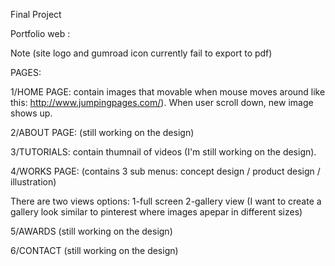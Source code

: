 Final Project

Portfolio web :

Note (site logo and gumroad icon currently fail to export to pdf)

PAGES:

1/HOME PAGE: contain images that movable when mouse moves around like this: http://www.jumpingpages.com/). When user scroll down, new image shows up.

2/ABOUT PAGE: (still working on the design)

3/TUTORIALS: contain thumnail of videos (I'm still working on the design). 

4/WORKS PAGE: (contains 3 sub menus: concept design / product design / illustration)

There are two views options: 
1-full screen
2-gallery view (I want to create a gallery look similar to pinterest where images apepar in different sizes)


5/AWARDS (still working on the design)

6/CONTACT (still working on the design)






